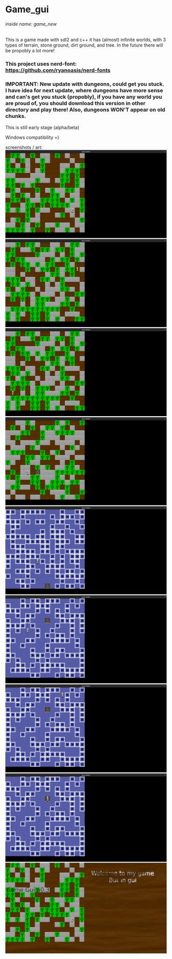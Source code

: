 # Game_gui 
###### inside name: game_new
This is a game made with sdl2 and c++
it has (almost) infinite worlds, with 3 types of terrain, stone ground, dirt ground, and tree. In the future there will be propobly a lot more!

### This project uses nerd-font: https://github.com/ryanoasis/nerd-fonts

### IMPORTANT: New update with dungeons, could get you stuck. I have idea for next update, where dungeons have more sense and can's get you stuck (propobly), if you have any world you are proud of, you should download this version in other directory and play there! Also, dungeons WON'T appear on old chunks.

This is still early stage (alpha/beta)

Windows compatibility =)

screenshots / art:
![](screenshots/1.png)
![](screenshots/2.png)
![](screenshots/3.png)
![](screenshots/4.png)
![](screenshots/5.png)
![](screenshots/6.png)
![](screenshots/7.png)
![](screenshots/8.png)
![](screenshots/9.png)
